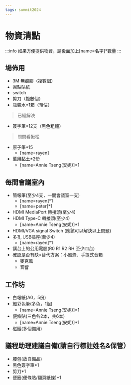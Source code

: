 ```yaml
---
tags: summit2024
---
```


# 物資清點
:::info
如果方便提供物資，請後面加上[name=名字]*數量
:::
## 場佈用
- 3M 無痕膠（複數個）
- 圓點貼紙
- switch 
- 剪刀（複數個）
- 瓶裝水*1箱（預估）
> 已經解決
- 簽字筆*12支（黑色粗體）
> 問問看揪松
- 原子筆*15 
	- [name=rayen]
- [萬用黏土](https://shopee.tw/%E5%85%8D%E9%87%98%E8%86%A0-%E7%84%A1%E7%97%95%E9%BB%8F%E5%9C%9F-%E7%B6%A0%E9%BB%8F%E5%9C%9F-%E7%89%86%E5%A3%81%E9%BB%8F%E5%9C%9F-%E9%BB%8F%E5%9C%9F%E8%B2%BC-%E9%BB%8F%E6%80%A7%E4%BD%B3-%E4%B8%8D%E7%95%99%E7%97%95%E8%B7%A1-%E4%B8%8D%E6%90%8D%E7%89%86%E9%9D%A2-%E3%80%90%E9%98%BF%E7%A6%BE%E5%B0%8F%E8%B3%A3%E5%A0%B4%E3%80%91-i.109895580.11816318924)*2份
	- [name=Annie Tseng(安妮)]*1
## 每間會議室內
- 簡報筆(至少4支，一間會議室一支) 
	- [name=rayen]*1
	- [name=peter]*1
- HDMI MediaPort 轉接頭(至少4) 
- HDMI Type-C 轉接頭(至少4) 
	- [name=Annie Tseng(安妮)]*1
- HDMI/VGA signal Switch (應該可以解決以上問題)
- 多孔 USB插座(至少4)
	- [name=rayen]*1
- 講台上的公用電腦(R0 R1 R2 RH 至少四台)
- 確認是否有缺>替代方案：小蜜蜂、手提式音箱
  - 麥克風
  - 音響

## 工作坊
- 白報紙(A0，5份)
- 細彩色筆(多色，1組)
	- [name=Annie Tseng(安妮)]*1
- 便條貼(三色各2本，共6本)
	- [name=Annie Tseng(安妮)]*1
- 磁鐵(多個備用)

## 議程助理建議自備(請自行標註姓名&保管）
- 腰包(放自備品)
- 黑色簽字筆*1
- 剪刀*1
- 便籤(便條貼/翻頁紙條)*1